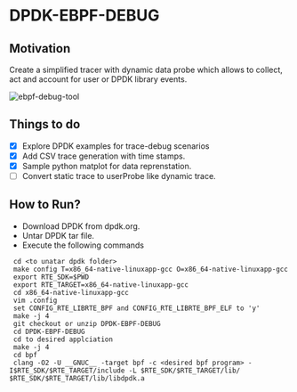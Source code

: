 # DPDK-EBPF-DEBUG

## Motivation
Create a simplified tracer with dynamic data probe which allows to collect, act and account for user or DPDK library events.

![ebpf-debug-tool](https://user-images.githubusercontent.com/1296097/65375432-37817b00-dcb3-11e9-9b50-29325b386fda.png)

## Things to do
- [x] Explore DPDK examples for trace-debug scenarios
- [x] Add CSV trace generation with time stamps.
- [x] Sample python matplot for data reprenstation.
- [ ] Convert static trace to userProbe like dynamic trace.

## How to Run?

- Download DPDK from dpdk.org.
- Untar DPDK tar file.
- Execute the following commands

```
 cd <to unatar dpdk folder>
 make config T=x86_64-native-linuxapp-gcc O=x86_64-native-linuxapp-gcc
 export RTE_SDK=$PWD
 export RTE_TARGET=x86_64-native-linuxapp-gcc
 cd x86_64-native-linuxapp-gcc
 vim .config
 set CONFIG_RTE_LIBRTE_BPF and CONFIG_RTE_LIBRTE_BPF_ELF to 'y'
 make -j 4
 git checkout or unzip DPDK-EBPF-DEBUG
 cd DPDK-EBPF-DEBUG
 cd to desired applciation
 make -j 4
 cd bpf
 clang -O2 -U __GNUC__ -target bpf -c <desired bpf program> -I$RTE_SDK/$RTE_TARGET/include -L $RTE_SDK/$RTE_TARGET/lib/ $RTE_SDK/$RTE_TARGET/lib/libdpdk.a
```
